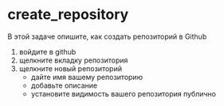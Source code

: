 # create_repository
В этой задаче опишите, как создать репозиторий в Github
1. войдите в github
2. щелкните вкладку репозитория
3. щелкните новый репозиторий
    - дайте имя вашему репозиторию
    - добавьте описание
    - установите видимость вашего репозитория публично
